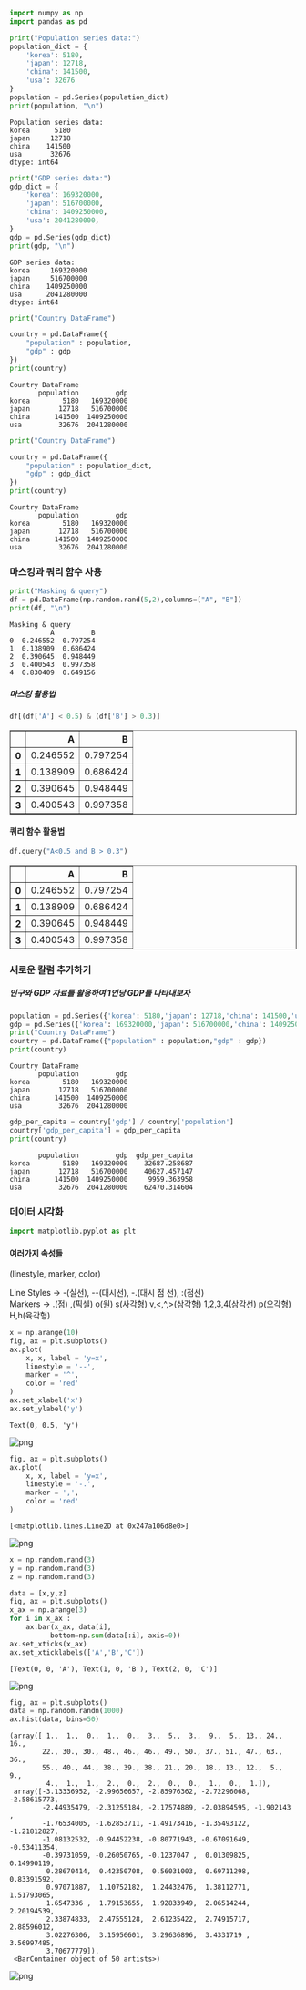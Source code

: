 ```python
import numpy as np
import pandas as pd
```


```python
print("Population series data:")
population_dict = {
    'korea': 5180,
    'japan': 12718,
    'china': 141500,
    'usa': 32676
}
population = pd.Series(population_dict)
print(population, "\n")
```

    Population series data:
    korea      5180
    japan     12718
    china    141500
    usa       32676
    dtype: int64 
    
    


```python
print("GDP series data:")
gdp_dict = {
    'korea': 169320000,
    'japan': 516700000,
    'china': 1409250000,
    'usa': 2041280000,
}
gdp = pd.Series(gdp_dict)
print(gdp, "\n")
```

    GDP series data:
    korea     169320000
    japan     516700000
    china    1409250000
    usa      2041280000
    dtype: int64 
    
    


```python
print("Country DataFrame")

country = pd.DataFrame({
    "population" : population,
    "gdp" : gdp
})
print(country)
```

    Country DataFrame
           population         gdp
    korea        5180   169320000
    japan       12718   516700000
    china      141500  1409250000
    usa         32676  2041280000
    


```python
print("Country DataFrame")

country = pd.DataFrame({
    "population" : population_dict,
    "gdp" : gdp_dict
})
print(country)
```

    Country DataFrame
           population         gdp
    korea        5180   169320000
    japan       12718   516700000
    china      141500  1409250000
    usa         32676  2041280000
    

### 마스킹과 쿼리 함수 사용


```python
print("Masking & query")
df = pd.DataFrame(np.random.rand(5,2),columns=["A", "B"])
print(df, "\n")
```

    Masking & query
              A         B
    0  0.246552  0.797254
    1  0.138909  0.686424
    2  0.390645  0.948449
    3  0.400543  0.997358
    4  0.830409  0.649156 
    
    

##### 마스킹 활용법


```python
df[(df['A'] < 0.5) & (df['B'] > 0.3)]
```




<div>
<style scoped>
    .dataframe tbody tr th:only-of-type {
        vertical-align: middle;
    }

    .dataframe tbody tr th {
        vertical-align: top;
    }

    .dataframe thead th {
        text-align: right;
    }
</style>
<table border="1" class="dataframe">
  <thead>
    <tr style="text-align: right;">
      <th></th>
      <th>A</th>
      <th>B</th>
    </tr>
  </thead>
  <tbody>
    <tr>
      <th>0</th>
      <td>0.246552</td>
      <td>0.797254</td>
    </tr>
    <tr>
      <th>1</th>
      <td>0.138909</td>
      <td>0.686424</td>
    </tr>
    <tr>
      <th>2</th>
      <td>0.390645</td>
      <td>0.948449</td>
    </tr>
    <tr>
      <th>3</th>
      <td>0.400543</td>
      <td>0.997358</td>
    </tr>
  </tbody>
</table>
</div>



#### 쿼리 함수 활용법


```python
df.query("A<0.5 and B > 0.3")
```




<div>
<style scoped>
    .dataframe tbody tr th:only-of-type {
        vertical-align: middle;
    }

    .dataframe tbody tr th {
        vertical-align: top;
    }

    .dataframe thead th {
        text-align: right;
    }
</style>
<table border="1" class="dataframe">
  <thead>
    <tr style="text-align: right;">
      <th></th>
      <th>A</th>
      <th>B</th>
    </tr>
  </thead>
  <tbody>
    <tr>
      <th>0</th>
      <td>0.246552</td>
      <td>0.797254</td>
    </tr>
    <tr>
      <th>1</th>
      <td>0.138909</td>
      <td>0.686424</td>
    </tr>
    <tr>
      <th>2</th>
      <td>0.390645</td>
      <td>0.948449</td>
    </tr>
    <tr>
      <th>3</th>
      <td>0.400543</td>
      <td>0.997358</td>
    </tr>
  </tbody>
</table>
</div>



### 새로운 칼럼 추가하기

##### 인구와 GDP 자료를 활용하여 1인당 GDP를 나타내보자


```python
population = pd.Series({'korea': 5180,'japan': 12718,'china': 141500,'usa': 32676})
gdp = pd.Series({'korea': 169320000,'japan': 516700000,'china': 1409250000,'usa': 2041280000})
print("Country DataFrame")
country = pd.DataFrame({"population" : population,"gdp" : gdp})
print(country)
```

    Country DataFrame
           population         gdp
    korea        5180   169320000
    japan       12718   516700000
    china      141500  1409250000
    usa         32676  2041280000
    


```python
gdp_per_capita = country['gdp'] / country['population']
country['gdp_per_capita'] = gdp_per_capita
print(country)
```

           population         gdp  gdp_per_capita
    korea        5180   169320000    32687.258687
    japan       12718   516700000    40627.457147
    china      141500  1409250000     9959.363958
    usa         32676  2041280000    62470.314604
    

### 데이터 시각화


```python
import matplotlib.pyplot as plt
```

#### 여러가지 속성들
(linestyle, marker, color)

Line Styles -> -(실선), --(대시선), -.(대시 점 선), :(점선) <br/>
Markers -> .(점) ,(픽셀) o(원) s(사각형) v,<,^,>(삼각형) 1,2,3,4(삼각선) p(오각형) H,h(육각형)


```python
x = np.arange(10)
fig, ax = plt.subplots()
ax.plot(
    x, x, label = 'y=x',
    linestyle = '--',
    marker = '^',
    color = 'red'
)
ax.set_xlabel('x')
ax.set_ylabel('y')
```




    Text(0, 0.5, 'y')




    
![png](output_17_1.png)
    



```python
fig, ax = plt.subplots()
ax.plot(
    x, x, label = 'y=x',
    linestyle = '-.',
    marker = ',',
    color = 'red'
)
```




    [<matplotlib.lines.Line2D at 0x247a106d8e0>]




    
![png](output_18_1.png)
    



```python
x = np.random.rand(3)
y = np.random.rand(3)
z = np.random.rand(3)

data = [x,y,z]
fig, ax = plt.subplots()
x_ax = np.arange(3)
for i in x_ax :
    ax.bar(x_ax, data[i],
          bottom=np.sum(data[:i], axis=0))
ax.set_xticks(x_ax)
ax.set_xticklabels(['A','B','C'])
```




    [Text(0, 0, 'A'), Text(1, 0, 'B'), Text(2, 0, 'C')]




    
![png](output_19_1.png)
    



```python
fig, ax = plt.subplots()
data = np.random.randn(1000)
ax.hist(data, bins=50)
```




    (array([ 1.,  1.,  0.,  1.,  0.,  3.,  5.,  3.,  9.,  5., 13., 24., 16.,
            22., 30., 30., 48., 46., 46., 49., 50., 37., 51., 47., 63., 36.,
            55., 40., 44., 38., 39., 38., 21., 20., 18., 13., 12.,  5.,  9.,
             4.,  1.,  1.,  2.,  0.,  2.,  0.,  0.,  1.,  0.,  1.]),
     array([-3.13336952, -2.99656657, -2.85976362, -2.72296068, -2.58615773,
            -2.44935479, -2.31255184, -2.17574889, -2.03894595, -1.902143  ,
            -1.76534005, -1.62853711, -1.49173416, -1.35493122, -1.21812827,
            -1.08132532, -0.94452238, -0.80771943, -0.67091649, -0.53411354,
            -0.39731059, -0.26050765, -0.1237047 ,  0.01309825,  0.14990119,
             0.28670414,  0.42350708,  0.56031003,  0.69711298,  0.83391592,
             0.97071887,  1.10752182,  1.24432476,  1.38112771,  1.51793065,
             1.6547336 ,  1.79153655,  1.92833949,  2.06514244,  2.20194539,
             2.33874833,  2.47555128,  2.61235422,  2.74915717,  2.88596012,
             3.02276306,  3.15956601,  3.29636896,  3.4331719 ,  3.56997485,
             3.70677779]),
     <BarContainer object of 50 artists>)




    
![png](output_20_1.png)
    



```python

```

